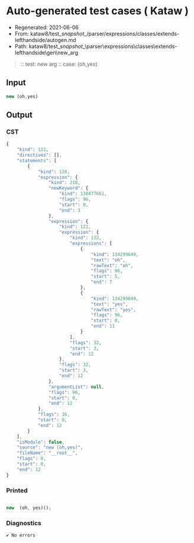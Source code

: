 # Auto-generated test cases ( Kataw )
- Regenerated: 2021-06-06
- From: kataw8/test\__snapshot__/parser/expressions/classes/extends-lefthandside/autogen.md
- Path: kataw8/test\__snapshot__\parser\expressions\classes\extends-lefthandside\gen\new_arg
> :: test: new arg
> :: case: (oh,yes)
## Input

`````js
new (oh,yes)
`````
## Output

### CST

```javascript
{
    "kind": 122,
    "directives": [],
    "statements": [
        {
            "kind": 120,
            "expression": {
                "kind": 210,
                "newKeyword": {
                    "kind": 138477661,
                    "flags": 96,
                    "start": 0,
                    "end": 3
                },
                "expression": {
                    "kind": 121,
                    "expression": {
                        "kind": 132,
                        "expressions": [
                            {
                                "kind": 134299649,
                                "text": "oh",
                                "rawText": "oh",
                                "flags": 96,
                                "start": 5,
                                "end": 7
                            },
                            {
                                "kind": 134299649,
                                "text": "yes",
                                "rawText": "yes",
                                "flags": 96,
                                "start": 8,
                                "end": 11
                            }
                        ],
                        "flags": 32,
                        "start": 3,
                        "end": 12
                    },
                    "flags": 32,
                    "start": 3,
                    "end": 12
                },
                "argumentList": null,
                "flags": 96,
                "start": 0,
                "end": 12
            },
            "flags": 16,
            "start": 0,
            "end": 12
        }
    ],
    "isModule": false,
    "source": "new (oh,yes)",
    "fileName": "__root__",
    "flags": 0,
    "start": 0,
    "end": 12
}
```

### Printed

```javascript

new  (oh, yes)();
```

### Diagnostics

```javascript
✔ No errors
```

